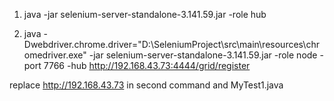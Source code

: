 
1. java -jar selenium-server-standalone-3.141.59.jar -role hub


2. java -Dwebdriver.chrome.driver="D:\SeleniumProject\src\main\resources\chromedriver.exe" -jar selenium-server-standalone-3.141.59.jar -role node -port 7766 -hub http://192.168.43.73:4444/grid/register


replace http://192.168.43.73 in second command and MyTest1.java

